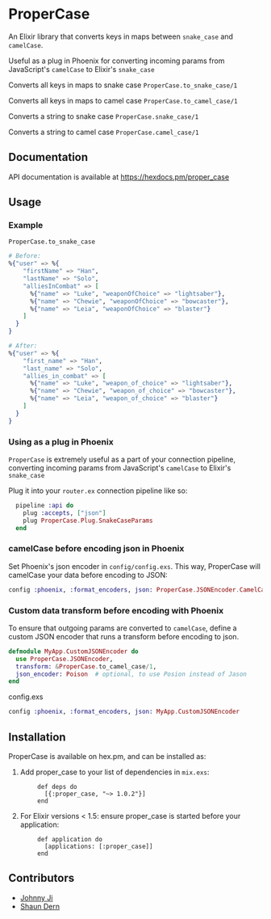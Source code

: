 # ProperCase

An Elixir library that converts keys in maps between `snake_case` and `camelCase`.

Useful as a plug in Phoenix for converting incoming params from JavaScript's `camelCase` to Elixir's `snake_case`

Converts all keys in  maps to snake case
`ProperCase.to_snake_case/1`

Converts all keys in maps to camel case
`ProperCase.to_camel_case/1`

Converts a string to snake case
`ProperCase.snake_case/1`

Converts a string to camel case
`ProperCase.camel_case/1`


## Documentation

API documentation is available at https://hexdocs.pm/proper_case


## Usage


### Example
`ProperCase.to_snake_case`
```elixir
# Before:
%{"user" => %{
    "firstName" => "Han",
    "lastName" => "Solo",
    "alliesInCombat" => [
      %{"name" => "Luke", "weaponOfChoice" => "lightsaber"},
      %{"name" => "Chewie", "weaponOfChoice" => "bowcaster"},
      %{"name" => "Leia", "weaponOfChoice" => "blaster"}
    ]
  }
}

# After:
%{"user" => %{
    "first_name" => "Han",
    "last_name" => "Solo",
    "allies_in_combat" => [
      %{"name" => "Luke", "weapon_of_choice" => "lightsaber"},
      %{"name" => "Chewie", "weapon_of_choice" => "bowcaster"},
      %{"name" => "Leia", "weapon_of_choice" => "blaster"}
    ]
  }
}
```


### Using as a plug in Phoenix

`ProperCase` is extremely useful as a part of your connection pipeline, converting incoming params from
JavaScript's `camelCase` to Elixir's `snake_case`

Plug it into your `router.ex` connection pipeline like so:

```elixir
  pipeline :api do
    plug :accepts, ["json"]
    plug ProperCase.Plug.SnakeCaseParams
  end
```

### camelCase before encoding json in Phoenix

Set Phoenix's json encoder in `config/config.exs`. This way, ProperCase will camelCase your data before encoding to JSON:

```elixir
config :phoenix, :format_encoders, json: ProperCase.JSONEncoder.CamelCase
```

### Custom data transform before encoding with Phoenix

To ensure that outgoing params are converted to `camelCase`, define a custom JSON encoder that runs a transform before encoding to json.

```elixir
defmodule MyApp.CustomJSONEncoder do
  use ProperCase.JSONEncoder,
  transform: &ProperCase.to_camel_case/1,
  json_encoder: Poison  # optional, to use Posion instead of Jason
end
```

config.exs

```elixir
config :phoenix, :format_encoders, json: MyApp.CustomJSONEncoder
```


## Installation

ProperCase is available on hex.pm, and can be installed as:

  1. Add proper_case to your list of dependencies in `mix.exs`:
```
        def deps do
          [{:proper_case, "~> 1.0.2"}]
        end
```
  2. For Elixir versions < 1.5: ensure proper_case is started before your application:
```
        def application do
          [applications: [:proper_case]]
        end
```



## Contributors

- [Johnny Ji](https://github.com/johnnyji)
- [Shaun Dern](https://github.com/smdern)
